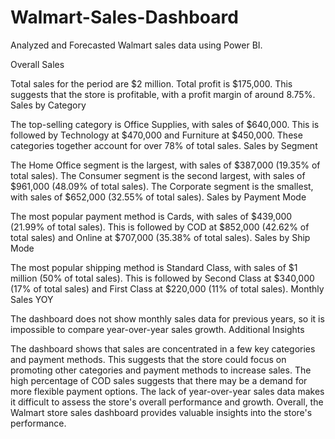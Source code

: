 # Walmart-Sales-Dashboard
 Analyzed and Forecasted Walmart sales data using Power BI.

Overall Sales

Total sales for the period are $2 million.
Total profit is $175,000.
This suggests that the store is profitable, with a profit margin of around 8.75%.
Sales by Category

The top-selling category is Office Supplies, with sales of $640,000.
This is followed by Technology at $470,000 and Furniture at $450,000.
These categories together account for over 78% of total sales.
Sales by Segment

The Home Office segment is the largest, with sales of $387,000 (19.35% of total sales).
The Consumer segment is the second largest, with sales of $961,000 (48.09% of total sales).
The Corporate segment is the smallest, with sales of $652,000 (32.55% of total sales).
Sales by Payment Mode

The most popular payment method is Cards, with sales of $439,000 (21.99% of total sales).
This is followed by COD at $852,000 (42.62% of total sales) and Online at $707,000 (35.38% of total sales).
Sales by Ship Mode

The most popular shipping method is Standard Class, with sales of $1 million (50% of total sales).
This is followed by Second Class at $340,000 (17% of total sales) and First Class at $220,000 (11% of total sales).
Monthly Sales YOY

The dashboard does not show monthly sales data for previous years, so it is impossible to compare year-over-year sales growth.
Additional Insights

The dashboard shows that sales are concentrated in a few key categories and payment methods. This suggests that the store could focus on promoting other categories and payment methods to increase sales.
The high percentage of COD sales suggests that there may be a demand for more flexible payment options.
The lack of year-over-year sales data makes it difficult to assess the store's overall performance and growth.
Overall, the Walmart store sales dashboard provides  valuable insights into the store's performance.
